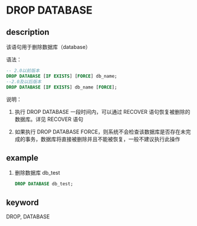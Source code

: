 # DROP DATABASE

## description

该语句用于删除数据库（database）

语法：

```sql
-- 2.0以前版本
DROP DATABASE [IF EXISTS] [FORCE] db_name;
--2.0及以后版本
DROP DATABASE [IF EXISTS] db_name [FORCE];
```

说明：

1. 执行 DROP DATABASE 一段时间内，可以通过 RECOVER 语句恢复被删除的数据库。详见 RECOVER 语句

2. 如果执行 DROP DATABASE FORCE，则系统不会检查该数据库是否存在未完成的事务，数据库将直接被删除并且不能被恢复，一般不建议执行此操作

## example

1. 删除数据库 db_test

    ```sql
    DROP DATABASE db_test;
    ```

## keyword

DROP, DATABASE
